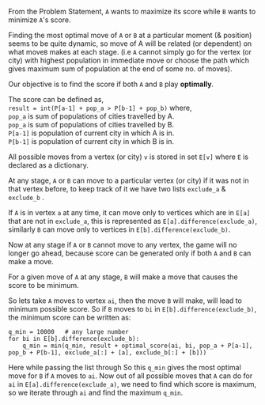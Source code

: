 From the Problem Statement, `A` wants to maximize its score while `B` wants to minimize `A`'s score.

Finding the most optimal move of `A` or `B` at a particular moment (& position) seems to be quite dynamic, so move of A will be related (or dependent) on what move`B` makes at each stage. (i.e `A` cannot simply go for the vertex (or city) with highest population in immediate move or choose the path which gives maximum sum of population at the end of some no. of moves).

Our objective is to find the score if both `A` and `B` play **optimally**.

The score can be defined as, <br>
`result = int(P[a-1] + pop_a > P[b-1] + pop_b)` where, <br>
`pop_a` is sum of populations of cities travelled by A. <br>
`pop_a` is sum of populations of cities travelled by B. <br>
`P[a-1]` is population of current city in which A is in. <br>
`P[b-1]` is population of current city in which B is in. <br>


All possible moves from a vertex (or city) `v` is stored in set `E[v]` where `E` is declared as a dictionary.

At any stage, `A` or `B` can move to a particular vertex (or city) if it was not in that vertex before, to keep track of it we have two lists `exclude_a` & `exclude_b` .

If `A` is in vertex `a` at any time, it can move only to vertices which are in `E[a]` that are not in `exclude_a`, this is represented as `E[a].difference(exclude_a)`, similarly `B` can move only to vertices in `E[b].difference(exclude_b)`.

Now at any stage if `A` or `B` cannot move to any vertex, the game will no longer go ahead, because score can be generated only if both `A` and `B` can make a move.

For a given move of `A` at any stage, `B` will make a move that causes the score to be minimum.

So lets take `A` moves to vertex `ai`, then the move `B` will make, will lead to minimum possible score. So if `B` moves to `bi` in `E[b].difference(exclude_b)`, the minimum score can be written as:

```
q_min = 10000   # any large number
for bi in E[b].difference(exclude_b):
    q_min = min(q_min, result + optimal_score(ai, bi, pop_a + P[a-1], pop_b + P[b-1], exclude_a[:] + [a], exclude_b[:] + [b]))
```

Here while passing the list through
So this `q_min` gives the most optimal move for `B` if `A` moves to `ai`. Now out of all possible moves that `A` can do for `ai` in `E[a].difference(exclude_a)`, we need to find which score is maximum, so we iterate through `ai` and find the maximum `q_min`.  



